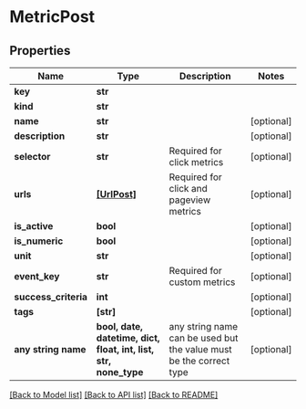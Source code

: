 # MetricPost


## Properties
Name | Type | Description | Notes
------------ | ------------- | ------------- | -------------
**key** | **str** |  | 
**kind** | **str** |  | 
**name** | **str** |  | [optional] 
**description** | **str** |  | [optional] 
**selector** | **str** | Required for click metrics | [optional] 
**urls** | [**[UrlPost]**](UrlPost.md) | Required for click and pageview metrics | [optional] 
**is_active** | **bool** |  | [optional] 
**is_numeric** | **bool** |  | [optional] 
**unit** | **str** |  | [optional] 
**event_key** | **str** | Required for custom metrics | [optional] 
**success_criteria** | **int** |  | [optional] 
**tags** | **[str]** |  | [optional] 
**any string name** | **bool, date, datetime, dict, float, int, list, str, none_type** | any string name can be used but the value must be the correct type | [optional]

[[Back to Model list]](../README.md#documentation-for-models) [[Back to API list]](../README.md#documentation-for-api-endpoints) [[Back to README]](../README.md)


